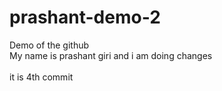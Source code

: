 # prashant-demo-2
Demo of the github
<br>My name is prashant giri and i am doing changes</br>
<br>it is 4th commit</br>
